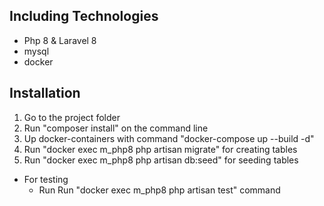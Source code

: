 ## Including Technologies
- Php 8 & Laravel 8
- mysql
- docker


## Installation
1. Go to the project folder
2. Run "composer install" on the command line
3. Up docker-containers with command "docker-compose up --build -d"
4. Run "docker exec m_php8 php artisan migrate" for creating tables
5. Run "docker exec m_php8 php artisan db:seed" for seeding tables

* For testing
    - Run Run "docker exec m_php8 php artisan test" command 

